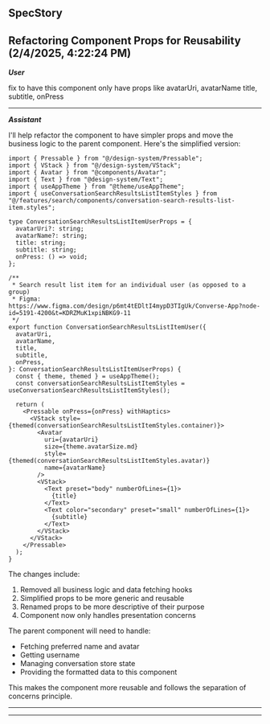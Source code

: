 ## SpecStory

## Refactoring Component Props for Reusability (2/4/2025, 4:22:24 PM)

_**User**_

fix to have this component only have props like avatarUri, avatarName title, subtitle, onPress

---

_**Assistant**_

I'll help refactor the component to have simpler props and move the business logic to the parent component. Here's the simplified version:

```typescript:features/search/components/conversation-search-result-list-item.tsx
import { Pressable } from "@/design-system/Pressable";
import { VStack } from "@/design-system/VStack";
import { Avatar } from "@components/Avatar";
import { Text } from "@design-system/Text";
import { useAppTheme } from "@theme/useAppTheme";
import { useConversationSearchResultsListItemStyles } from "@/features/search/components/conversation-search-results-list-item.styles";

type ConversationSearchResultsListItemUserProps = {
  avatarUri?: string;
  avatarName?: string;
  title: string;
  subtitle: string;
  onPress: () => void;
};

/**
 * Search result list item for an individual user (as opposed to a group)
 * Figma: https://www.figma.com/design/p6mt4tEDltI4mypD3TIgUk/Converse-App?node-id=5191-4200&t=KDRZMuK1xpiNBKG9-11
 */
export function ConversationSearchResultsListItemUser({
  avatarUri,
  avatarName,
  title,
  subtitle,
  onPress,
}: ConversationSearchResultsListItemUserProps) {
  const { theme, themed } = useAppTheme();
  const conversationSearchResultsListItemStyles = useConversationSearchResultsListItemStyles();

  return (
    <Pressable onPress={onPress} withHaptics>
      <VStack style={themed(conversationSearchResultsListItemStyles.container)}>
        <Avatar
          uri={avatarUri}
          size={theme.avatarSize.md}
          style={themed(conversationSearchResultsListItemStyles.avatar)}
          name={avatarName}
        />
        <VStack>
          <Text preset="body" numberOfLines={1}>
            {title}
          </Text>
          <Text color="secondary" preset="small" numberOfLines={1}>
            {subtitle}
          </Text>
        </VStack>
      </VStack>
    </Pressable>
  );
}
```

The changes include:
1. Removed all business logic and data fetching hooks
2. Simplified props to be more generic and reusable
3. Renamed props to be more descriptive of their purpose
4. Component now only handles presentation concerns

The parent component will need to handle:
- Fetching preferred name and avatar
- Getting username
- Managing conversation store state
- Providing the formatted data to this component

This makes the component more reusable and follows the separation of concerns principle.

---



---

